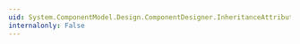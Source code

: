 ```yaml
---
uid: System.ComponentModel.Design.ComponentDesigner.InheritanceAttribute
internalonly: False
---
```


